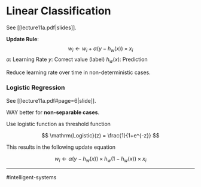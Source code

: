 # Linear Classification
See [[lecture11a.pdf|slides]].

**Update Rule**:
$$
w_{i} \leftarrow w_{i} + \alpha (y-h_{w}(x)) \times x_{i}
$$
$\alpha$: Learning Rate
$y$: Correct value (label)
$h_{w}(x)$: Prediction


Reduce learning rate over time in non-deterministic cases.

### Logistic Regression
See [[lecture11a.pdf#page=6|slide]].

WAY better for **non-separable cases**.

Use logistic function as threshold function

$$
\mathrm{Logistic}(z) = \frac{1}{1+e^{-z}}
$$

This results in the following update equation

$$
w_{i} \leftarrow \alpha (y - h_{w}(x)) \times h_{w}(1-h_{w}(x)) \times x_{i}
$$

---
#intelligent-systems
